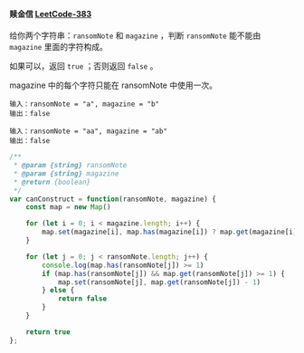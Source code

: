 #### 赎金信 [LeetCode-383](https://leetcode.cn/problems/ransom-note/)

给你两个字符串：`ransomNote` 和 `magazine` ，判断 `ransomNote` 能不能由 `magazine` 里面的字符构成。

如果可以，返回 `true` ；否则返回 `false` 。

magazine 中的每个字符只能在 ransomNote 中使用一次。

```
输入：ransomNote = "a", magazine = "b"
输出：false
```

```
输入：ransomNote = "aa", magazine = "ab"
输出：false
```

```js
/**
 * @param {string} ransomNote
 * @param {string} magazine
 * @return {boolean}
 */
var canConstruct = function(ransomNote, magazine) {
    const map = new Map()

    for (let i = 0; i < magazine.length; i++) {
        map.set(magazine[i], map.has(magazine[i]) ? map.get(magazine[i]) + 1 : 1)
    }

    for (let j = 0; j < ransomNote.length; j++) {
        console.log(map.has(ransomNote[j]) >= 1)
        if (map.has(ransomNote[j]) && map.get(ransomNote[j]) >= 1) {
            map.set(ransomNote[j], map.get(ransomNote[j]) - 1)
        } else {
            return false
        }
    }

    return true
};
```


